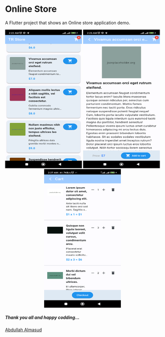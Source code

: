 # Online Store

A Flutter project that shows an Online store application demo.

<p align="center">
  <img width="250" height="450" src="https://raw.githubusercontent.com/almasud/TR_Store/master/screenshots/prodcuts.png" alt="Product screen"/>
  <img width="250" height="450" src="https://raw.githubusercontent.com/almasud/TR_Store/master/screenshots/product_details.png" alt="Product details screen"/>
  <img width="250" height="450" src="https://raw.githubusercontent.com/almasud/TR_Store/master/screenshots/product_carts.png" alt="Product carts screen"/>
</p>


##### Thank you all and happy codding...
[Abdullah Almasud](https://almasud.github.io)
